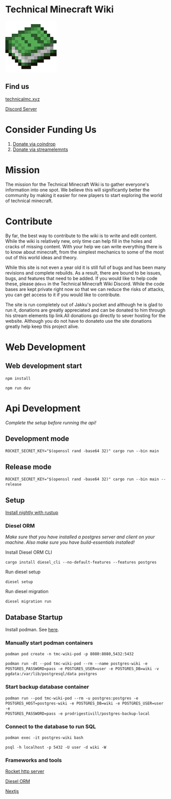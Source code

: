 # Technical Minecraft Wiki
![book](book.png)

## Find us
[technicalmc.xyz](https://technicalmc.xyz)

[Discord Server](https://discord.gg/FcTFg2E)

# Consider Funding Us
1. [Donate via coindrop](https://coindrop.to/technicalmc-xyz)
2. [Donate via streamelemnts](https://streamelements.com/jjakuu/tip)
   
# Mission
The mission for the Technical Minecraft Wiki is to gather everyone's information into one spot. We believe this will significantly better the community by making it easier for new players to start exploring the world of technical minecraft.

# Contribute
By far, the best way to contribute to the wiki is to write and edit content. While the wiki is relatively new, only time can help fill in the holes and cracks of missing content. With your help we can write everything there is to know about minecraft, from the simplest mechanics to some of the most out of this world ideas and theory.

While this site is not even a year old it is still full of bugs and has been many revisions and complete rebuilds. As a result, there are bound to be issues, bugs, and features that need to be added. If you would like to help code these, please `@devs` in the Technical Minecraft Wiki Discord. While the code bases are kept private right now so that we can reduce the risks of attacks, you can get access to it if you would like to contribute.

The site is run completely out of Jakku's pocket and although he is glad to run it, donations are greatly appreciated and can be donated to him through his stream elements tip link.All donations go directly to sever hosting for the website. Although you do not have to donateto use the site donations greatly help keep this project alive.


# Web Development
## Web development start
```
npm install
```

```
npm run dev
```


# Api Development
*Complete the setup before running the api!*
## Development mode
```
ROCKET_SECRET_KEY="$(openssl rand -base64 32)" cargo run --bin main
```
## Release mode
```
ROCKET_SECRET_KEY="$(openssl rand -base64 32)" cargo run --bin main --release
```

## Setup

[Install nightly with rustup](https://rustup.rs/)

### Diesel ORM
*Make sure that you have installed a postgres server and client on your machine. Also make sure you have build-essentials installed!*

Install Diesel ORM CLI
```
cargo install diesel_cli --no-default-features --features postgres
```

Run diesel setup
```
diesel setup
```

Run diesel migration
```
diesel migration run
```

## Database Startup
Install podman. See [here](https://podman.io/getting-started/installation).


### Manually start podman containers
```
podman pod create -n tmc-wiki-pod -p 8080:8080,5432:5432
```
```
podman run -dt --pod tmc-wiki-pod --rm --name postgres-wiki -e POSTGRES_PASSWORD=pass -e POSTGRES_USER=user -e POSTGRES_DB=wiki -v pgdata:/var/lib/postgresql/data postgres
```

### Start backup database container

```
podman run --pod tmc-wiki-pod --rm -u postgres:postgres -e POSTGRES_HOST=postgres-wiki -e POSTGRES_DB=wiki -e POSTGRES_USER=user -e 
POSTGRES_PASSWORD=pass -e prodrigestivill/postgres-backup-local
```

### Connect to the database to run SQL
```
podman exec -it postgres-wiki bash
```
```
psql -h localhost -p 5432 -U user -d wiki -W
```

### Frameworks and tools
[Rocket http server](https://rocket.rs/)

[Diesel ORM](https://diesel.rs/)

[Nextjs]("https://nextjs.org/")